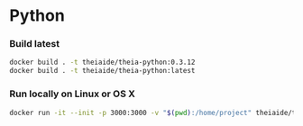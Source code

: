 # Python

### Build latest

```bash
docker build . -t theiaide/theia-python:0.3.12
docker build . -t theiaide/theia-python:latest
```


### Run locally on Linux or OS X

```bash
docker run -it --init -p 3000:3000 -v "$(pwd):/home/project" theiaide/theia-python:latest
```

